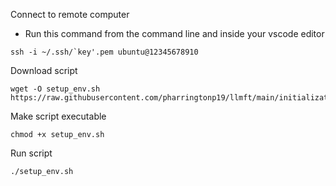 Connect to remote computer
  - Run this command from the command line and inside your vscode editor
```
ssh -i ~/.ssh/`key'.pem ubuntu@12345678910
```

Download script
```
wget -O setup_env.sh https://raw.githubusercontent.com/pharringtonp19/llmft/main/initialization/setup_env.sh
```

Make script executable
```
chmod +x setup_env.sh
```

Run script
```
./setup_env.sh
```
